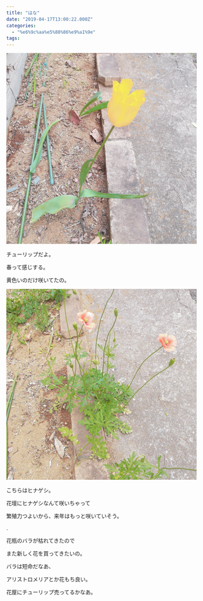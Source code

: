 ```yaml
---
title: "はな"
date: "2019-04-17T13:00:22.000Z"
categories: 
  - "%e6%9c%aa%e5%88%86%e9%a1%9e"
tags: 
---
```


![](images/2019-04-17-08-35-447991197066831973922.jpg)

チューリップだよ。

春って感じする。

黄色いのだけ咲いてたの。

![](images/2019-04-17-08-35-542125736480123168373.jpg)

こちらはヒナゲシ。

花壇にヒナゲシなんて咲いちゃって

繁殖力つよいから、来年はもっと咲いていそう。

.

花瓶のバラが枯れてきたので

また新しく花を買ってきたいの。

バラは短命だなあ、

アリストロメリアとか花もち良い。

花屋にチューリップ売ってるかなあ。
